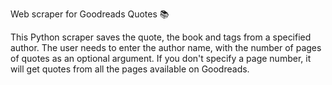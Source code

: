 Web scraper for Goodreads Quotes 📚

This Python scraper saves the quote, the book and tags from a specified author. The user needs to enter the author name, with the number of pages of quotes as an optional argument. 
If you don't specify a page number, it will get quotes from all the pages available on Goodreads.
